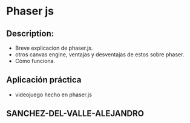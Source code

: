 # Phaser js

## Description:

* Breve explicacion de phaser.js.
* otros canvas engine, ventajas y desventajas de estos sobre phaser.
* Cómo funciona.

## **Aplicación práctica**
* videojuego hecho en phaser.js

## SANCHEZ-DEL-VALLE-ALEJANDRO
